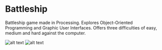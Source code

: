 # Battleship
Battleship game made in Processing. Explores Object-Oriented Programming and Graphic User Interfaces.
Offers three difficulties of easy, medium and hard against the computer.

![alt text](https://i.imgur.com/H5dOqOR.png)
![alt text](https://i.imgur.com/lB2h01S.png)


